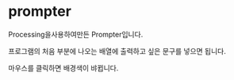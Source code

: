 # prompter

Processing을사용하여만든 Prompter입니다.

프로그램의 처음 부분에 나오는 배열에 출력하고 싶은 문구를 넣으면 됩니다.

마우스를 클릭하면 배경색이 뱌뀝니다.

